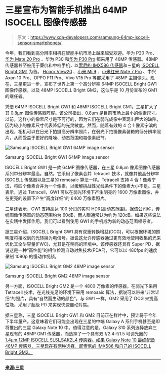 # 三星宣布为智能手机推出 64MP ISOCELL 图像传感器

> 原文：<https://www.xda-developers.com/samsung-64mp-isocell-sensor-smartphones/>

今年，我们看到高分辨率相机在智能手机市场上越来越受欢迎。华为 P20 Pro、[华为 Mate 20 Pro](https://www.xda-developers.com/huawei-mate-20-pro-review/) 、华为 P30 和[华为 P30 Pro](https://www.xda-developers.com/huawei-p30-pro-first-impressions-design-camera/) 都采用了 40MP 传感器。48MP 传感器甚至被用于廉价和中档手机，以[索尼的 IMX586 传感器](https://www.xda-developers.com/sonys-imx586-48mp-smartphone-camera/)和三星的 [ISOCELL Bright GM1](https://www.xda-developers.com/samsung-32mp-48mp-isocell-camera-sensors/) 为首。 [Honor View20](https://www.xda-developers.com/honor-view-20-camera-review/) 、[小米 Mi 9](https://www.xda-developers.com/xiaomi-mi-9-review/) 、[小米红米 Note 7 Pro](https://www.xda-developers.com/xiaomi-redmi-note-7-pro-review/) 、中兴 Axon 10 Pro、OPPO F11 Pro、Vivo V15 Pro 等都采用了 48MP 主摄像头。现在，三星更进一步，宣布了世界上第一个高分辨率 64MP ISOCELL Bright GW1 图像传感器，以及 48MP ISOCELL Bright GM2，这似乎是 10 月份宣布的 GM1 的继任者。

凭借 64MP ISOCELL Bright GW1 和 48MP ISOCELL Bright GM1，三星扩大了其 0.8μm 图像传感器阵容。该公司指出，0.8μm 是目前市场上最小的像素尺寸。以前，这样小的像素尺寸是不可行的，因为它们在弱光成像中表现出巨大的缺陷，因为较小的像素尺寸代表降低的光灵敏度。然而，随着有效的 4 合 1 像素宁滨的出现，相机可以在日光下拍摄高分辨率照片，在弱光下拍摄像素装箱的低分辨率照片，从而受益于更好的降噪、动态范围和每像素细节。

 <picture>![Samsung ISOCELL Bright GW1 64MP image sensor](img/697cb8be4fec305c9c27e9bb73e85371.png)</picture> 

Samsung ISOCELL Bright GW1 64MP image sensor

ISOCELL Bright GW1 是一款 64MP 图像传感器，在三星 0.8μm 像素图像传感器系列中分辨率最高。自然，它采用了像素合并 Tetracell 技术，就像其他高分辨率 ISOCELL 传感器以及三星的 remosaic 算法一样。Tetracell 支持 4 合 1 像素宁滨，将四个像素合并为一个像素，以缓解挑战性光线条件下的像素大小不足。三星表示，通过 Tetracell，GW1 可以在弱光环境下产生明亮的 1600 万像素图像，并在更亮的设置下产生“高度详细”的 6400 万像素照片。

三星还表示，GW1 支持高达 100 分贝的实时 HDR(高动态范围)。据该公司称，传统图像传感器的动态范围约为 60dB，而人眼通常认为约为 120dB。如果这些说法在实践中发挥作用，我们可以看到使用 GW1 的手机成为新的动态范围领导者。

据三星介绍，ISOCELL Bright GW1 具有双重转换增益(DCG)，可以根据环境的照明度将接收到的光转换为电信号。据说这允许传感器通过更有效地使用收集的光来优化其全阱容量(FWC)，尤其是在明亮的环境中。该传感器还具有 Super PD，据说这是一种“高性能”的相位检测自动对焦技术(PDAF)，它可以以 480fps 的速度录制 1080p 的慢动作视频。

 <picture>![Samsung ISOCELL Bright GM2 48MP image sensor](img/2632b14d64cce3495ef93500b67b6e33.png)</picture> 

Samsung ISOCELL Bright GM2 48MP image sensor

另一方面，ISOCELL Bright GM2 是一个 4800 万像素的传感器，在弱光下采用 Tetracell 技术，在光线充足的环境下采用 remosaic 算法，据说可以带来“非常详细”的照片，具有“自然而生动的颜色”。与 GW1 一样，GM2 采用了 DCG 来提高性能，采用了超级 PD 来实现快速自动对焦。

据三星称，三星 ISOCELL Bright GW1 和 GM2 目前正在样片中，预计将于今年下半年量产。这意味着它们可能会出现在三星的中端 Galaxy A 系列手机甚至是即将推出的三星 Galaxy Note 10 中。值得注意的是，Galaxy S10 系列选择放弃三星现有的 48MP GM1 传感器，而选择了一个具有双 f/2.4-f/1.5 可调光圈的 [1.4μm 12MP ISOCELL SLSI_SAK2L4 传感器。如果 Galaxy Note 10 最终配备 48MP 传感器，三星现在有两种选择，即索尼的 IMX586 和自己的 ISOCELL Bright GM2。](https://www.xda-developers.com/samsung-galaxy-s10e-review-exynos/)

* * *

[**来源:三星**](https://news.samsung.com/global/samsung-to-bring-industrys-highest-resolution-for-mobile-cameras-with-new-64mp-isocell-image-sensor)
